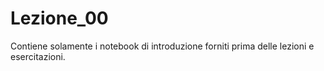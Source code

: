 # Lezione_00

Contiene solamente i notebook di introduzione forniti prima delle lezioni e esercitazioni.